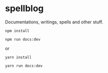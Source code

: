 # spellblog
Documentations, writings, spells and other stuff.

`npm install`

`npm run docs:dev`

or

`yarn install`

`yarn run docs:dev`
